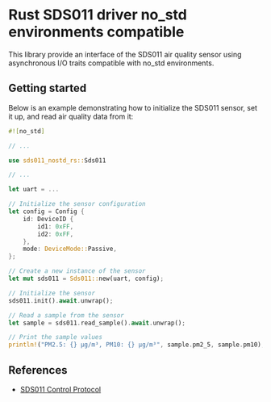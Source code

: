 # Rust SDS011 driver no_std environments compatible

This library provide an interface of the SDS011 air quality sensor using
asynchronous I/O traits compatible with no_std environments.

## Getting started

Below is an example demonstrating how to initialize the SDS011 sensor, set it
up, and read air quality data from it:

```rust
#![no_std]

// ...

use sds011_nostd_rs::Sds011

// ...

let uart = ...

// Initialize the sensor configuration
let config = Config {
    id: DeviceID {
        id1: 0xFF,
        id2: 0xFF,
    },
    mode: DeviceMode::Passive,
};

// Create a new instance of the sensor
let mut sds011 = Sds011::new(uart, config);

// Initialize the sensor
sds011.init().await.unwrap();

// Read a sample from the sensor
let sample = sds011.read_sample().await.unwrap();

// Print the sample values
println!("PM2.5: {} µg/m³, PM10: {} µg/m³", sample.pm2_5, sample.pm10);
```

## References

- [SDS011 Control Protocol][control-protocol]


<!-- page links-->

[control-protocol]: https://cdn.sparkfun.com/assets/parts/1/2/2/7/5/Laser_Dust_Sensor_Control_Protocol_V1.3.pdf

